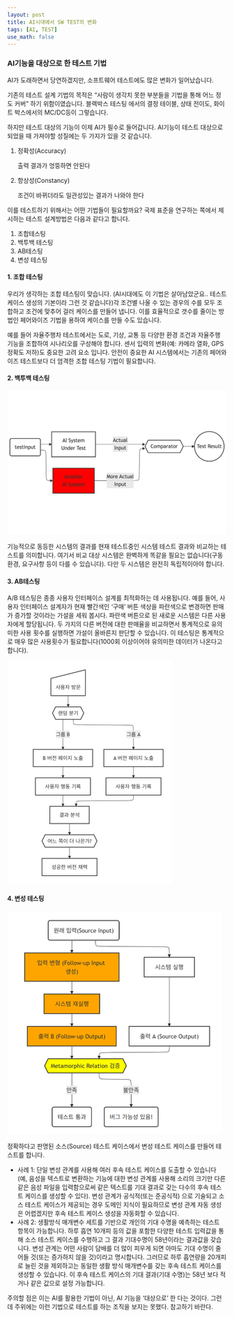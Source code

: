 ```yaml
---
layout: post
title: AI시대에서 SW TEST의 변화
tags: [AI, TEST]
use_math: false
---
```




### AI기능을 대상으로 한 테스트 기법



AI가 도래하면서 당연하겠지만, 소프트웨어 테스트에도 많은 변화가 일어났습니다. 

기존의 테스트 설계 기법의 목적은 “사람이 생각치 못한 부분들을 기법을 통해 어느 정도 커버” 하기 위함이였습니다. 블랙박스 테스팅 에서의 결정 테이블, 상태 전이도, 화이트 박스에서의 MC/DC등이 그렇습니다. 

하지만 테스트 대상의 기능이 이제 AI가 필수로 들어갑니다. AI기능이 테스트 대상으로 되었을 때 가져야할 성질에는 두 가지가 있을 것 같습니다.

1. 정확성(Accuracy)

   출력 결과가 엉뚱하면 안된다

2. 항상성(Constancy)

   조건이 바뀌더라도 일관성있는 결과가 나와야 한다



이를 테스트하기 위해서는 어떤 기법들이 필요할까요? 국제 표준을 연구하는 쪽에서 제시하는 테스트 설계방법은 다음과 같다고 합니다.

1. 조합테스팅
2. 백투백 테스팅
3. AB테스팅
4. 변성 테스팅



#### 1. 조합 테스팅

우리가 생각하는 조합 테스팅이 맞습니다. (AI시대에도 이 기법은 살아남았군요.. 테스트 케이스 생성의 기본이라 그런 것 같습니다)각 조건별 나올 수 있는 경우의 수를 모두 조합하고 조건에 맞추어 걸러 케이스를 만들어 냅니다. 이를 효율적으로 갯수를 줄이는 방법인 페어와이즈 기법을 용하여 케이스를 만들 수도 있습니다. 

예를 들어 자율주행차 테스트에서는 도로, 기상, 교통 등 다양한 환경 조건과 자율주행 기능을 조합하여 시나리오를 구성해야 합니다. 센서 입력의 변화(예: 카메라 열화, GPS 정확도 저하)도 중요한 고려 요소 입니다. 안전이 중요한 AI 시스템에서는 기존의 페어와이즈 테스트보다 더 엄격한 조합 테스팅 기법이 필요합니다.

#### 2. 백투백 테스팅

[<img src="https://raw.githubusercontent.com/cheuora/cheuora.github.io/master/_posts/2025/assets/image-20250111233018314.png" alt="image-20250428012422653" style="zoom:50%;" />](https://mermaid.live/edit#pako:eNptkt9vmzAQx_8V66ZInUSiFEIM7lQtSvdQaX1Jt5fVe3DDERBgI2PUZIj_fbZDsqqa_OI7f-7X1zfAXmUIDPJave0LoQ35vuOSy9lsKGVpGBn4vzcO3s4wF31tdigz1KidlwPWFYdxJONsxuW-Fl33gDmZUJKXdc2kkhh0RqsK2acoiqb7_K3MTMHC9njnKrtzja-q6l0smYKd8Q7SmJ0he3HRnbG93nAw2JlH2fa2789XP5nP78nzqbt94bCRyhSoyZdXfb95dF6DDYffH9DQoZdnx_50g5MfNr2H3dl-HUhXiBYZKfAYkFq8Yu102aqmFVoYZXUio0NdcZuaw5PSSDZ704vaZZ1adUW3ngo99X-AuEx4Y6d0bZAddlZmO6cfdOs7R0LIVUzSOS3vLpbvwcplHRBAg7oRZWbXYODSBoFVpcHzv04_yIHL0aKiN-r5JPfAjO4xAK36QwEsF3Vnrb7NhMGHUhy0aC7I2fktK60GV7IV8pdSV8aawAY4AgtXySIOE0qj5TpZhmGaBnACdruOFjSN0-VqnaxiuqZjAH98guUiTilNV3EUUhonNLEB6Is9nVfbb3gAB-0mnMprv7tb1UtjS9LxL0twAbY)



기능적으로 동등한 시스템의 결과를 현재 테스트중인 시스템 테스트 결과와 비교하는 테스트를 의미합니다. 여기서 비교 대상 시스템은 완벽하게 똑같을 필요는 없습니다(구동환경, 요구사항 등이 다를 수 있습니다). 다만 두 시스템은 완전히 독립적이아야 합니다. 





#### 3. AB테스팅

A/B 테스팅은 종종 사용자 인터페이스 설계를 최적화하는 데 사용됩니다. 예를 들어, 사용자 인터페이스 설계자가 현재 빨간색인 ‘구매’ 버튼 색상을 파란색으로 변경하면 판매가 증가할 것이라는 가설을 세워 봅시다. 파란색 버튼으로 된 새로운 시스템은 다른 사용자에게 할당됩니다. 두 가지의 다른 버전에 대한 판매율을 비교하면서 통계적으로 유의미한 사용 횟수를 실행하면 가설이 올바른지 판단할 수 있습니다. 이 테스팅은 통계적으로 매우 많은 사용횟수가 필요합니다(1000회 이상이어야 유의미한 데이터가 나온다고 합니다).



[<img src="https://raw.githubusercontent.com/cheuora/cheuora.github.io/master/_posts/2025/assets/image-20250424163514044.png" title=" alt=&quot;image-20250424163514044&quot; style=&quot;zoom:50%;" style="zoom: 50%;" />](https://mermaid.live/edit#pako:eNqFk8tu00AUhl9lNCg7J_Ilcc0gAbm1ZdENsCJmMcSTxKo9jpyx2mJZiopZgFToAipAaQUCCRV1kV4oQYIXykzeAXuS0AUS9Ww853z_73PmeGLYDhwCEex4wVa7h0MGHjZsCrKn7eHBoEE6wCEdHHkMdFzPQzSgRBmwMNgk6IZhGIv34pbrsB7S-9u3bJqv3KF6NwaDHu4TBHxMI-wVXdqPmAI8_IR4CNhQ7J6ID8fiaB_w8TE_mdgwAcXibVCLY3404ntfAL9Mp5Nxkswda1kWTH9M-OefoCrJeqsK-FkqPqZg9uqdOLwQX4eAP5-Iy9HjfzU1qWm0atdo6pJrtq7qmx284K_fg6wW_ulwQTUktXoN1ZTUWmt6Np6e_8obEukyt_qf3JrMrcexOLjgL_eB-PY7KxXwvTeA72ZVD6fj4Z3lwaxL-F5LpKfT8--zt6Nlg-I0nT3LLfNVKMQudRkCsX01cBvK_WLK9wl1SEjCPGpD4m1mI0lAUihABfok9LHrZH9LnH_VhqxHfDInF3Ib2jTJUByx4MEObUPEwogoMAyibg-iDvYG2S7qO5iRhou7Ifb_RvuYPgoCfymZQ03HZUG4jGUIRDHchkjXzZJl6qZmWtaKamq6pcAdiDTNKum6plesilrRyppuJgp8Kl3VkqWqlmWYRrlcVrWViq5AIt035ldA3gQFdsO8xUVNoTyOehBRBpGh3kz-ADP_QqM)



#### 4. 변성 테스팅





[<img src="https://raw.githubusercontent.com/cheuora/cheuora.github.io/master/_posts/2025/assets/image-20250424164745351.png" alt="image-20250424164745351" style="zoom: 50%;"/>](https://mermaid.live/edit#pako:eNplk09v2jAYxr-K5wkJpICSACHNpEmFAOuhmtTutGYHLzEQNcTIOOqfKBLSytRRDrtsqjRAm9Rulx3WVut62Cci4TsscWBlXU72-_6ex49j24cmsTDUYMshB2YHUQZe6IYL4s90UL-v4xawcAt5DgMt23E0l7hY6DNK9rH2uFgsLsf5A9tiHU3uHT55oKbYSpWEIreNH3RfOx5O20fYiSOk7c2sAaNP78PZOYhmw_DzZXaXeNTEYMvteSxnwBzI55-C6l50NolGF4vhBERnF4uP716l-ipv1_Zil9tJLAebYOXw3GOpRYwuF-OwnsB8LRDeDBbnH0C2QZJEea-XLguiN9Po5CqVJkKdC-vrIWbf_8lR50TjPkd13fX_KDXON31_GzPUJbTXsU2wgx3EbOKC-fUg-joNgpRtpOxK2oynIPw2jr5c8caz7GI4TmKN7sDi7c_5ze_cOnh7usZuZcPrk_mvOzD_MQhHl_Em452cRtPxo1xizw8L6EJdaCSnuSo0BX56CZHJ-LZrMw34xv1FMiCfL2_PDnYtTDFNqgbEzr4BgwAEmUyihwLsYtpFthXfRD_JaUDWwV2c0ksLAxpuEKPIY2T3yDWhxqiHBUiJ1-5ArYWcfjzzehZiWLdRm6Lu32oPuS8J6a4kKVS3bEboqhYjUPPhIdRkWSmoiqxIiqpWREWSVQEeQU2S1IIsS3JZLYtlqSTJSiDAY-4qFlRRVNWiUhYrlY2KXJIEiLn7dvq8-CsTYJsmW1xmovyX1IjnMqiVNorBH1FoStQ)



정확하다고 판명된 소스(Source) 테스트 케이스에서 변성 테스트 케이스를 만들어 테스트를 합니다. 

* 사례 1: 단일 변성 관계를 사용해 여러 후속 테스트 케이스를 도출할 수 있습니다 (예, 음성을 텍스트로 변환하는 기능에 대한 변성 관계를 사용해 소리의 크기만 다른 같은 음성 파일을 입력함으로써 같은 텍스트를 기대 결과로 갖는 다수의 후속 테스트 케이스를 생성할 수 있다). 변성 관계가 공식적(또는 준공식적) 으로 기술되고 소스 테스트 케이스가 제공되는 경우 도메인 지식이 필요하므로 변성 관계 자동 생성은 어렵겠지만 후속 테스트 케이스 생성을 자동화할 수 있습니다. 
* 사례 2: 생활방식 매개변수 세트를 기반으로 개인의 기대 수명을 예측하는 테스트 항목이 가능합니다. 하루 흡연 10개피 등의 값을 포함한 다양한 테스트 입력값을 통해 소스 테스트 케이스를 수행하고 그 결과 기대수명이 58년이라는 결과값을 갖습니다. 변성 관계는 어떤 사람이 담배를 더 많이 피우게 되면 아마도 기대 수명이 줄어들 것(또는 증가하지 않을 것)이라고 명시합니다. 그러므로 하루 흡연량을 20개피로 늘린 것을 제외하고는 동일한 생활 방식 매개변수를 갖는 후속 테스트 케이스를 생성할 수 있습니다. 이 후속 테스트 케이스의 기대 결과(기대 수명)는 58년 보다 적거나 같은 값으로 설정 가능합니다.



주의할 점은 이는 AI를 활용한 기법이 아닌, AI 기능을 ‘대상으로’ 한 다는 것이다. 그런데 주위에는 이런 기법으로 테스트를 하는 조직을 보지는 못했다. 참고하기 바란다. 



